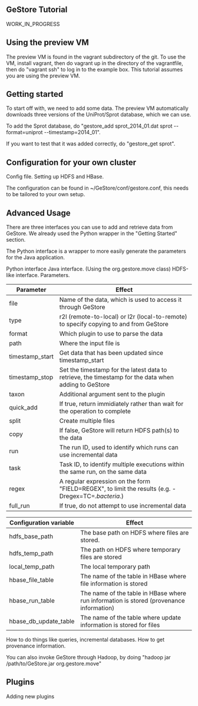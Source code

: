 GeStore Tutorial
-------------------

WORK_IN_PROGRESS

Using the preview VM
--------------------

The preview VM is found in the vagrant subdirectory of the git.
To use the VM, install vagrant, then do vagrant up in the directory of the vagrantfile, then do "vagrant ssh" to log in to the example box. This tutorial assumes you are using the preview VM.

Getting started
---------------

To start off with, we need to add some data. The preview VM automatically downloads three versions of the UniProt/Sprot database, which we can use.

To add the Sprot database, do "gestore_add sprot_2014_01.dat sprot --format=uniprot --timestamp=2014_01".

If you want to test that it was added correctly, do "gestore_get sprot".

Configuration for your own cluster
----------------------------------

Config file.
Setting up HDFS and HBase.

The configuration can be found in ~/GeStore/conf/gestore.conf, this needs to be tailored to your own setup.

Advanced Usage
---------------

There are three interfaces you can use to add and retrieve data from GeStore. We already used the Python wrapper in the "Getting Started" section.

The Python interface is a wrapper to more easily generate the parameters for the Java application.

Python interface
Java interface. (Using the org.gestore.move class)
HDFS-like interface.
Parameters.

Parameter 	| Effect
----------	|-------
file		| Name of the data, which is used to access it through GeStore
type		| r2l (remote-to-local) or l2r (local-to-remote) to specify copying to and from GeStore
format		| Which plugin to use to parse the data
path		| Where the input file is
timestamp_start | Get data that has been updated since timestamp_start
timestamp_stop | Set the timestamp for the latest data to retrieve, the timestamp for the data when adding to GeStore
taxon		| Additional argument sent to the plugin
quick_add	| If true, return immidiately rather than wait for the operation to complete
split		| Create multiple files
copy		| If false, GeStore will return HDFS path(s) to the data
run			| The run ID, used to identify which runs can use incremental data
task		| Task ID, to identify multiple executions within the same run, on the same data
regex		| A regular expression on the form "FIELD=REGEX", to limit the results (e.g. -Dregex=TC=*.bacteria*.)
full_run	| If true, do not attempt to use incremental data

Configuration variable | Effect
-----------------------| ------
hdfs_base_path | The base path on HDFS where files are stored.
hdfs_temp_path | The path on HDFS where temporary files are stored
local_temp_path | The local temporary path
hbase_file_table | The name of the table in HBase where file information is stored
hbase_run_table | The name of the table in HBase where run information is stored (provenance information)
hbase_db_update_table | The name of the table where update information is stored for files
How to do things like queries, incremental databases.
How to get provenance information.

You can also invoke GeStore through Hadoop, by doing "hadoop jar /path/to/GeStore.jar org.gestore.move"

Plugins
-------
Adding new plugins
